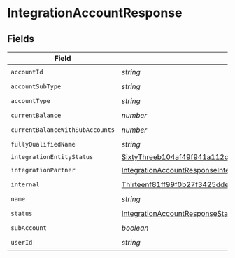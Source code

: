 # IntegrationAccountResponse


## Fields

| Field                                                                                                                                                                       | Type                                                                                                                                                                        | Required                                                                                                                                                                    | Description                                                                                                                                                                 |
| --------------------------------------------------------------------------------------------------------------------------------------------------------------------------- | --------------------------------------------------------------------------------------------------------------------------------------------------------------------------- | --------------------------------------------------------------------------------------------------------------------------------------------------------------------------- | --------------------------------------------------------------------------------------------------------------------------------------------------------------------------- |
| `accountId`                                                                                                                                                                 | *string*                                                                                                                                                                    | :heavy_check_mark:                                                                                                                                                          | N/A                                                                                                                                                                         |
| `accountSubType`                                                                                                                                                            | *string*                                                                                                                                                                    | :heavy_check_mark:                                                                                                                                                          | N/A                                                                                                                                                                         |
| `accountType`                                                                                                                                                               | *string*                                                                                                                                                                    | :heavy_check_mark:                                                                                                                                                          | N/A                                                                                                                                                                         |
| `currentBalance`                                                                                                                                                            | *number*                                                                                                                                                                    | :heavy_check_mark:                                                                                                                                                          | N/A                                                                                                                                                                         |
| `currentBalanceWithSubAccounts`                                                                                                                                             | *number*                                                                                                                                                                    | :heavy_check_mark:                                                                                                                                                          | N/A                                                                                                                                                                         |
| `fullyQualifiedName`                                                                                                                                                        | *string*                                                                                                                                                                    | :heavy_check_mark:                                                                                                                                                          | N/A                                                                                                                                                                         |
| `integrationEntityStatus`                                                                                                                                                   | [SixtyThreeb104af49f941a112cbf8987ad15398351abae11639690db561784bb86bb07e](../../models/shared/sixtythreeb104af49f941a112cbf8987ad15398351abae11639690db561784bb86bb07e.md) | :heavy_minus_sign:                                                                                                                                                          | N/A                                                                                                                                                                         |
| `integrationPartner`                                                                                                                                                        | [IntegrationAccountResponseIntegrationPartner](../../models/shared/integrationaccountresponseintegrationpartner.md)                                                         | :heavy_check_mark:                                                                                                                                                          | N/A                                                                                                                                                                         |
| `internal`                                                                                                                                                                  | [Thirteenf81ff99f0b27f3425dded9d307db61524bb8425c7a5c38c5dc6da2c8bb52a4](../../models/shared/thirteenf81ff99f0b27f3425dded9d307db61524bb8425c7a5c38c5dc6da2c8bb52a4.md)     | :heavy_check_mark:                                                                                                                                                          | N/A                                                                                                                                                                         |
| `name`                                                                                                                                                                      | *string*                                                                                                                                                                    | :heavy_check_mark:                                                                                                                                                          | N/A                                                                                                                                                                         |
| `status`                                                                                                                                                                    | [IntegrationAccountResponseStatus](../../models/shared/integrationaccountresponsestatus.md)                                                                                 | :heavy_check_mark:                                                                                                                                                          | N/A                                                                                                                                                                         |
| `subAccount`                                                                                                                                                                | *boolean*                                                                                                                                                                   | :heavy_check_mark:                                                                                                                                                          | N/A                                                                                                                                                                         |
| `userId`                                                                                                                                                                    | *string*                                                                                                                                                                    | :heavy_check_mark:                                                                                                                                                          | N/A                                                                                                                                                                         |